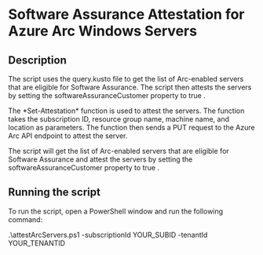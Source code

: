 # Software Assurance Attestation for Azure Arc Windows Servers

## Description

<p>The script uses the  query.kusto  file to get the list of Arc-enabled servers that are eligible for Software Assurance. The script then attests the servers by setting the  softwareAssuranceCustomer  property to  true . </p>
 
<p>The  *Set-Attestation*  function is used to attest the servers. The function takes the subscription ID, resource group name, machine name, and location as parameters. The function then sends a PUT request to the  Azure Arc API endpoint to attest the server.</p> 

<p>The script will get the list of Arc-enabled servers that are eligible for Software Assurance and attest the servers by setting the  softwareAssuranceCustomer  property to  true . </p>


 ## Running the script
 
 <p>To run the script, open a PowerShell window and run the following command:</p> 
 
 <p>.\attestArcServers.ps1 -subscriptionId YOUR_SUBID -tenantId YOUR_TENANTID</p> 
 
